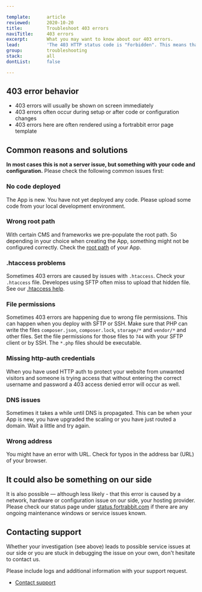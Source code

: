```yaml
---

template:      article
reviewed:      2020-10-20
title:         Troubleshoot 403 errors
naviTitle:     403 errors
excerpt:       What you may want to know about our 403 errors.
lead:          'The 403 HTTP status code is "Forbidden". This means that access is denied, or in other words: the resource is not allowed for some reason. This article aims to help developers troubleshooting such errors.'
group:         troubleshooting
stack:         all
dontList:      false

---
```


## 403 error behavior

* 403 errors will usually be shown on screen immediately
* 403 errors often occur during setup or after code or configuration changes
* 403 errors here are often rendered using a fortrabbit error page template


## Common reasons and solutions

**In most cases this is not a server issue, but something with your code and configuration.** Please check the following common issues first:



### No code deployed

The App is new. You have not yet deployed any code. Please upload some code from your local development environment.


### Wrong root path 

With certain CMS and frameworks we pre-populate the root path. So depending in your choice when creating the App, something might not be configured correctly. Check the [root path](/app#toc-root-path) of your App.


### .htaccess problems

Sometimes 403 errors are caused by issues with `.htaccess`. Check your `.htaccess` file. Developes using SFTP often miss to upload that hidden file. See our [.htaccess help](/htaccess).


### File permissions

 Sometimes 403 errors are happening due to wrong file permissions. This can happen when you deploy with SFTP or SSH. Make sure that PHP can write the files `composer.json`, `composer.lock`, `storage/*` and `vendor/*` and other files. Set the file permissions for those files to `744` with your SFTP client or by SSH.  The `*.php` files should be executable.

<!-- Duplicate with Craft CMS: Upload SFTP, maybe remove the other one -->


### Missing http-auth credentials

When you have used HTTP auth to protect your website from unwanted visitors and someone is trying access that without entering the correct username and password a 403 access denied error will occur as well.


### DNS issues

Sometimes it takes a while until DNS is propagated. This can be when your App is new, you have upgraded the scaling or you have just routed a domain. Wait a little and try again.


### Wrong address

You might have an error with URL. Check for typos in the address bar (URL) of your browser.


## It could also be something on our side

It is also possible — although less likely - that this error is caused by a network, hardware or configuration issue on our side, your hosting provider. Please check our status page under [status.fortrabbit.com](https://status.fortrabit.com) if there are any ongoing maintenance windows or service issues known.


## Contacting support

Whether your investigation (see above) leads to possible service issues at our side or you are stuck in debugging the issue on your own, don't hesitate to contact us.

Please include logs and additional information with your support request. 

* <a href="#asd" onclick="Intercom('showNewMessage', 'I see 403 for my App ______ for around ___. I have made the following changes recently: ____.')">Contact support</a>